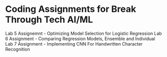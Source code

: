 # Coding Assignments for Break Through Tech AI/ML
Lab 5 Assignemnt - Optimizing Model Selection for Logistic Regression
Lab 6 Assignment - Comparing Regression Models, Ensemble and Individual
Lab 7 Assignment - Implementing CNN For Handwritten Character Recognition
